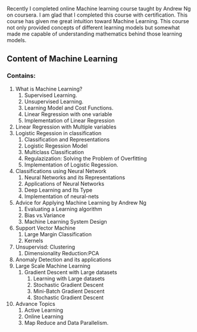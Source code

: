 ---
---
Recently I completed online Machine learning course taught by Andrew Ng on coursera. I am glad that I completed this course with certification. This course has given me great intuition toward Machine Learning. This course not only provided concepts of different learning models but somewhat made me capable of understanding mathematics  behind those learning models.



## Content of Machine Learning

### Contains:
1. What is Machine Learning?
      1.   Supervised Learning.
      2.   Unsupervised Learning.
      3.   Learning Model and Cost Functions.
      4.   Linear Regression with one variable
      5.   Implementation of Linear Regression
2. Linear Regression with Multiple variables
3. Logistic Regession in classification
      1. Classification and Representations
      2. Logistic Regession Model
      3. Multiclass Classification
      4. Regulazization: Solving the Problem of Overfitting
      5. Implementation of Logistic Regession.
4. Classifications using Neural Network
      1. Neural Networks and its Representations
      2. Applications of Neural Networks
      3. Deep Learning and Its Type
      4. Implementation of neural-nets
5. Advice for Applying Machine Learning by Andrew Ng
      1. Evaluating a Learning algorithm
      2. Bias vs.Variance
      3. Machine Learning System Design
6. Support Vector Machine
      1. Large Margin Classification
      2. Kernels
7. Unsupervisd: Clustering
      1. Dimensionality Reduction:PCA
8. Anomaly Detection and its applications
9. Large Scale Machine Learning
      1. Gradient Descent with Large datasets
          1. Learning with Large datasets
          2. Stochastic Gradient Descent
          3. Mini-Batch Gradient Descent
          4. Stochastic Gradient Descent
10. Advance Topics
      1. Active Learning
      2. Online Learning
      3. Map Reduce and Data Parallelism.          
